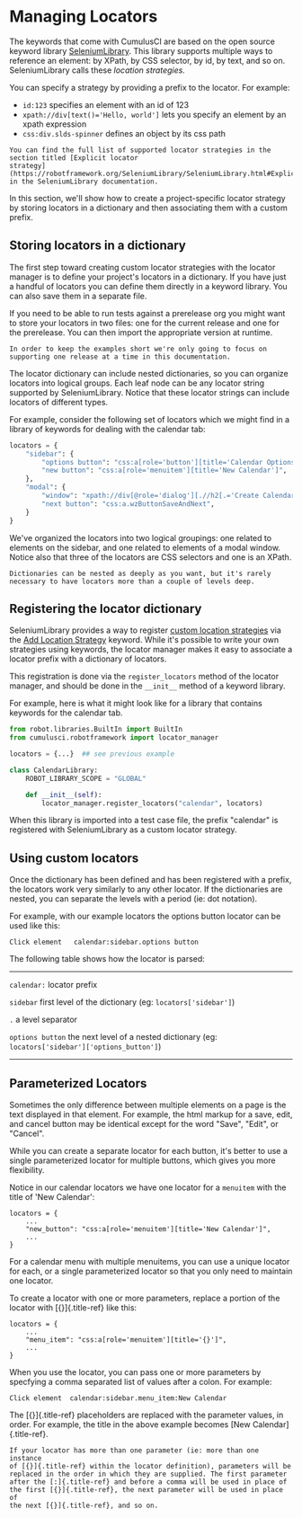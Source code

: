 # Managing Locators

The keywords that come with CumulusCI are based on the open source
keyword library
[SeleniumLibrary](http://robotframework.org/SeleniumLibrary/SeleniumLibrary.html).
This library supports multiple ways to reference an element: by XPath,
by CSS selector, by id, by text, and so on. SeleniumLibrary calls these
_location strategies._

You can specify a strategy by providing a prefix to the locator. For
example:

-   `id:123` specifies an element with an id of 123
-   `xpath://div[text()='Hello, world']` lets you specify an element by
    an xpath expression
-   `css:div.slds-spinner` defines an object by its css path

```{tip}
You can find the full list of supported locator strategies in the
section titled [Explicit locator
strategy](https://robotframework.org/SeleniumLibrary/SeleniumLibrary.html#Explicit%20locator%20strategy)
in the SeleniumLibrary documentation.
```

In this section, we'll show how to create a project-specific locator
strategy by storing locators in a dictionary and then associating them
with a custom prefix.

## Storing locators in a dictionary

The first step toward creating custom locator strategies with the
locator manager is to define your project's locators in a dictionary. If
you have just a handful of locators you can define them directly in a
keyword library. You can also save them in a separate file.

If you need to be able to run tests against a prerelease org you might
want to store your locators in two files: one for the current release
and one for the prerelease. You can then import the appropriate version
at runtime.

```{note}
In order to keep the examples short we're only going to focus on
supporting one release at a time in this documentation.
```

The locator dictionary can include nested dictionaries, so you can
organize locators into logical groups. Each leaf node can be any locator
string supported by SeleniumLibrary. Notice that these locator strings
can include locators of different types.

For example, consider the following set of locators which we might find
in a library of keywords for dealing with the calendar tab:

```python
locators = {
    "sidebar": {
        "options button": "css:a[role='button'][title='Calendar Options']",
        "new button": "css:a[role='menuitem'][title='New Calendar']",
    },
    "modal": {
        "window": "xpath://div[@role='dialog'][.//h2[.='Create Calendar']]",
        "next button": "css:a.wzButtonSaveAndNext",
    }
}
```

We've organized the locators into two logical groupings: one related to
elements on the sidebar, and one related to elements of a modal window.
Notice also that three of the locators are CSS selectors and one is an
XPath.

```{tip}
Dictionaries can be nested as deeply as you want, but it's rarely
necessary to have locators more than a couple of levels deep.
```

## Registering the locator dictionary

SeleniumLibrary provides a way to register [custom location
strategies](http://robotframework.org/SeleniumLibrary/SeleniumLibrary.html#Custom%20locators)
via the [Add Location
Strategy](http://robotframework.org/SeleniumLibrary/SeleniumLibrary.html#Add%20Location%20Strategy)
keyword. While it's possible to write your own strategies using
keywords, the locator manager makes it easy to associate a locator
prefix with a dictionary of locators.

This registration is done via the `register_locators` method of the
locator manager, and should be done in the `__init__` method of a
keyword library.

For example, here is what it might look like for a library that contains
keywords for the calendar tab.

```python
from robot.libraries.BuiltIn import BuiltIn
from cumulusci.robotframework import locator_manager

locators = {...}  ## see previous example

class CalendarLibrary:
    ROBOT_LIBRARY_SCOPE = "GLOBAL"

    def __init__(self):
        locator_manager.register_locators("calendar", locators)
```

When this library is imported into a test case file, the prefix
"calendar" is registered with SeleniumLibrary as a custom locator
strategy.

## Using custom locators

Once the dictionary has been defined and has been registered with a
prefix, the locators work very similarly to any other locator. If the
dictionaries are nested, you can separate the levels with a period (ie:
dot notation).

For example, with our example locators the options button locator can be
used like this:

```
Click element   calendar:sidebar.options button
```

The following table shows how the locator is parsed:

---

`calendar:` locator prefix

`sidebar` first level of the dictionary (eg: `locators['sidebar']`)

`.` a level separator

`options button` the next level of a nested dictionary (eg:
`locators['sidebar']['options_button']`)

---

## Parameterized Locators

Sometimes the only difference between multiple elements on a page is the
text displayed in that element. For example, the html markup for a save,
edit, and cancel button may be identical except for the word "Save",
"Edit", or "Cancel".

While you can create a separate locator for each button, it's better to
use a single parameterized locator for multiple buttons, which gives you
more flexibility.

Notice in our calendar locators we have one locator for a `menuitem`
with the title of 'New Calendar':

```
locators = {
    ...
    "new_button": "css:a[role='menuitem'][title='New Calendar']",
    ...
}
```

For a calendar menu with multiple menuitems, you can use a unique
locator for each, or a single parameterized locator so that you only
need to maintain one locator.

To create a locator with one or more parameters, replace a portion of
the locator with [{}]{.title-ref} like this:

```
locators = {
    ...
    "menu_item": "css:a[role='menuitem'][title='{}']",
    ...
}
```

When you use the locator, you can pass one or more parameters by
specfying a comma separated list of values after a colon. For example:

```
Click element  calendar:sidebar.menu_item:New Calendar
```

The [{}]{.title-ref} placeholders are replaced with the parameter
values, in order. For example, the title in the above example becomes
[New Calendar]{.title-ref}.

```{note}
If your locator has more than one parameter (ie: more than one instance
of [{}]{.title-ref} within the locator definition), parameters will be
replaced in the order in which they are supplied. The first parameter
after the [:]{.title-ref} and before a comma will be used in place of
the first [{}]{.title-ref}, the next parameter will be used in place of
the next [{}]{.title-ref}, and so on.
```
